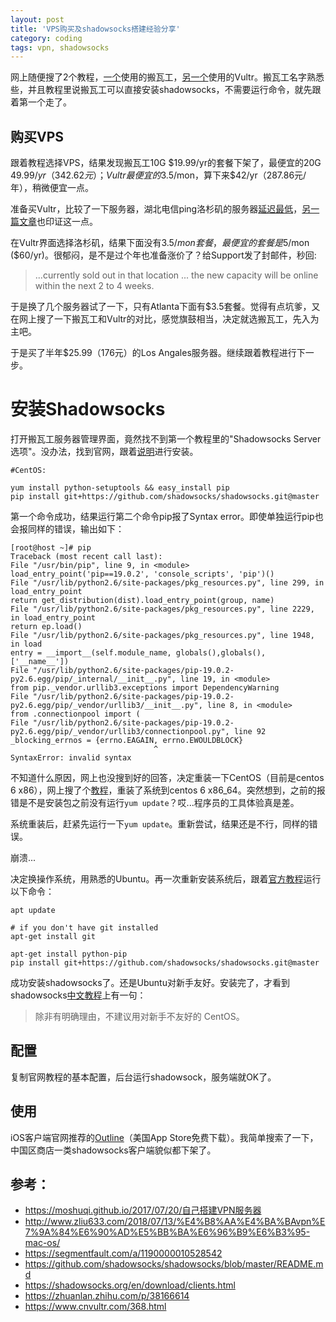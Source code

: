 ```yaml
---
layout: post
title: 'VPS购买及shadowsocks搭建经验分享'
category: coding
tags: vpn, shadowsocks
---
```


网上随便搜了2个教程，[一个](https://moshuqi.github.io/2017/07/20/自己搭建VPN服务器)使用的搬瓦工，[另一个](http://www.zliu633.com/2018/07/13/%E4%B8%AA%E4%BA%BAvpn%E7%9A%84%E6%90%AD%E5%BB%BA%E6%96%B9%E6%B3%95-mac-os/)使用的Vultr。搬瓦工名字熟悉些，并且教程里说搬瓦工可以直接安装shadowsocks，不需要运行命令，就先跟着第一个走了。

## 购买VPS

跟着教程选择VPS，结果发现搬瓦工10G $19.99/yr的套餐下架了，最便宜的20G $49.99/yr（342.62元）；Vultr最便宜的$3.5/mon，算下来$42/yr（287.86元/年），稍微便宜一点。

准备买Vultr，比较了一下服务器，湖北电信ping洛杉矶的服务器[延迟最低](https://zhuanlan.zhihu.com/p/38166614)，[另一篇文章](https://www.cnvultr.com/368.html)也印证这一点。

在Vultr界面选择洛杉矶，结果下面没有$3.5/mon套餐，最便宜的套餐是$5/mon ($60/yr)。很郁闷，是不是过个年也准备涨价了？给Support发了封邮件，秒回:

> ...currently sold out in that location ...
> the new capacity will be online within the next 2 to 4 weeks.

于是换了几个服务器试了一下，只有Atlanta下面有$3.5套餐。觉得有点坑爹，又在网上搜了一下搬瓦工和Vultr的对比，感觉旗鼓相当，决定就选搬瓦工，先入为主吧。

于是买了半年$25.99（176元）的Los Angales服务器。继续跟着教程进行下一步。

# 安装Shadowsocks

打开搬瓦工服务器管理界面，竟然找不到第一个教程里的"Shadowsocks Server 选项"。没办法，找到官网，跟着[说明](https://github.com/shadowsocks/shadowsocks/blob/master/README.md)进行安装。

```
#CentOS:

yum install python-setuptools && easy_install pip
pip install git+https://github.com/shadowsocks/shadowsocks.git@master
```

第一个命令成功，结果运行第二个命令pip报了Syntax error。即使单独运行pip也会报同样的错误，输出如下：

```
[root@host ~]# pip
Traceback (most recent call last):
File "/usr/bin/pip", line 9, in <module>
load_entry_point('pip==19.0.2', 'console_scripts', 'pip')()
File "/usr/lib/python2.6/site-packages/pkg_resources.py", line 299, in load_entry_point
return get_distribution(dist).load_entry_point(group, name)
File "/usr/lib/python2.6/site-packages/pkg_resources.py", line 2229, in load_entry_point
return ep.load()
File "/usr/lib/python2.6/site-packages/pkg_resources.py", line 1948, in load
entry = __import__(self.module_name, globals(),globals(), ['__name__'])
File "/usr/lib/python2.6/site-packages/pip-19.0.2-py2.6.egg/pip/_internal/__init__.py", line 19, in <module>
from pip._vendor.urllib3.exceptions import DependencyWarning
File "/usr/lib/python2.6/site-packages/pip-19.0.2-py2.6.egg/pip/_vendor/urllib3/__init__.py", line 8, in <module>
from .connectionpool import (
File "/usr/lib/python2.6/site-packages/pip-19.0.2-py2.6.egg/pip/_vendor/urllib3/connectionpool.py", line 92
_blocking_errnos = {errno.EAGAIN, errno.EWOULDBLOCK}
                                ^
SyntaxError: invalid syntax
```

不知道什么原因，网上也没搜到好的回答，决定重装一下CentOS（目前是centos 6 x86），网上搜了个[教程](https://segmentfault.com/a/1190000010528542)，重装了系统到centos 6 x86_64。突然想到，之前的报错是不是安装包之前没有运行`yum update`？哎...程序员的工具体验真是差。

系统重装后，赶紧先运行一下`yum update`。重新尝试，结果还是不行，同样的错误。

崩溃...

决定换操作系统，用熟悉的Ubuntu。再一次重新安装系统后，跟着[官方教程](https://github.com/shadowsocks/shadowsocks/tree/master)运行以下命令：

```
apt update 

# if you don't have git installed
apt-get install git

apt-get install python-pip
pip install git+https://github.com/shadowsocks/shadowsocks.git@master
```

成功安装shadowsocks了。还是Ubuntu对新手友好。安装完了，才看到shadowsocks[中文教程](https://github.com/shadowsocks/shadowsocks/wiki/Shadowsocks-%E4%BD%BF%E7%94%A8%E8%AF%B4%E6%98%8E)上有一句：

> 除非有明确理由，不建议用对新手不友好的 CentOS。

## 配置

复制官网教程的基本配置，后台运行shadowsock，服务端就OK了。

## 使用

iOS客户端官网推荐的[Outline](https://itunes.apple.com/app/outline-app/id1356177741)（美国App Store免费下载）。我简单搜索了一下，中国区商店一类shadowsocks客户端貌似都下架了。

## 参考：

- https://moshuqi.github.io/2017/07/20/自己搭建VPN服务器
- http://www.zliu633.com/2018/07/13/%E4%B8%AA%E4%BA%BAvpn%E7%9A%84%E6%90%AD%E5%BB%BA%E6%96%B9%E6%B3%95-mac-os/
- https://segmentfault.com/a/1190000010528542
- https://github.com/shadowsocks/shadowsocks/blob/master/README.md
- https://shadowsocks.org/en/download/clients.html
- https://zhuanlan.zhihu.com/p/38166614
- https://www.cnvultr.com/368.html